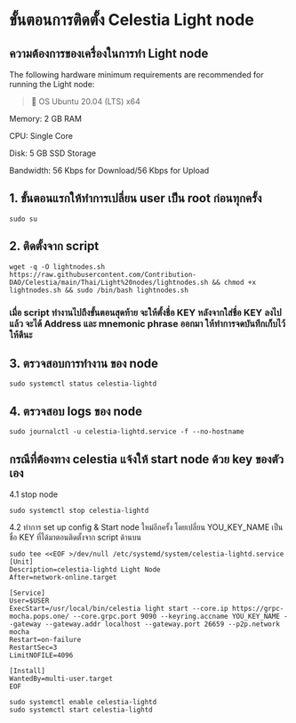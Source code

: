 # ขั้นตอนการติดตั้ง Celestia Light node

## ความต้องการของเครื่องในการทำ Light node
The following hardware minimum requirements are recommended for running the Light node:

>:black_square_button:  OS Ubuntu 20.04 (LTS) x64<br> 

Memory: 2 GB RAM

CPU: Single Core

Disk: 5 GB SSD Storage

Bandwidth: 56 Kbps for Download/56 Kbps for Upload

## 1. ขั้นตอนแรกให้ทำการเปลี่ยน user เป็น root ก่อนทุกครั้ง

```
sudo su
```

## 2. ติดตั้งจาก script

```
wget -q -O lightnodes.sh https://raw.githubusercontent.com/Contribution-DAO/Celestia/main/Thai/Light%20nodes/lightnodes.sh && chmod +x lightnodes.sh && sudo /bin/bash lightnodes.sh
```
### เมื่อ script ทำงานไปถึงขั้นตอนสุดท้าย จะให้ตั้งชื่อ KEY หลังจากใส่ชื่อ KEY ลงไปแล้ว จะได้ Address และ mnemonic phrase ออกมา ให้ทำการจดบันทึกเก็บไว้ให้ดีนะ

## 3. ตรวจสอบการทำงาน ของ node 

```
sudo systemctl status celestia-lightd
```


## 4. ตรวจสอบ logs ของ node 

```
sudo journalctl -u celestia-lightd.service -f --no-hostname
```

## กรณีที่ต้องทาง celestia แจ้งให้ start node ด้วย key ของตัวเอง
4.1 stop node 
```
sudo systemctl stop celestia-lightd
```

4.2 ทำการ set up config & Start node ใหม่อีกครั้ง โดยเปลี่ยน YOU_KEY_NAME เป็นชื่อ KEY ที่ได้มาตอนติดตั้งจาก script ด้านบน

```
sudo tee <<EOF >/dev/null /etc/systemd/system/celestia-lightd.service
[Unit]
Description=celestia-lightd Light Node
After=network-online.target
 
[Service]
User=$USER
ExecStart=/usr/local/bin/celestia light start --core.ip https://grpc-mocha.pops.one/ --core.grpc.port 9090 --keyring.accname YOU_KEY_NAME --gateway --gateway.addr localhost --gateway.port 26659 --p2p.network mocha
Restart=on-failure
RestartSec=3
LimitNOFILE=4096
 
[Install]
WantedBy=multi-user.target
EOF
```
```
sudo systemctl enable celestia-lightd
sudo systemctl start celestia-lightd
```
